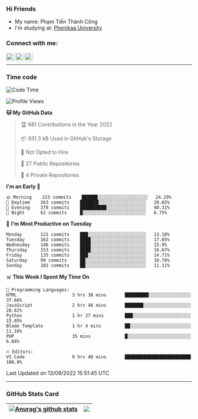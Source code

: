 ### Hi Friends

- My name: Phạm Tiến Thành Công
- I'm studying at: [Phenikaa University]


### Connect with me:
[<img align="left" alt="PhamTienThanhCong | Facebook" width="22px" src="https://upload.wikimedia.org/wikipedia/commons/thumb/1/16/Facebook-icon-1.png/640px-Facebook-icon-1.png" />][facebook]
[<img align="left" alt="PhamTienThanhCong | Zalo" width="22px" src="https://www.anphatpc.com.vn/template/anphat_2020v2/images/icon-zalo.jpg" />][zalo]
[<img align="left" alt="PhamTienThanhCong | LinkedIn" width="22px" src="https://cdn3.iconfinder.com/data/icons/inficons/512/linkedin.png" />][linkedin]

<br />

---

### Time code

<!--START_SECTION:waka-->
![Code Time](http://img.shields.io/badge/Code%20Time-554%20hrs-blue)

![Profile Views](http://img.shields.io/badge/Profile%20Views-3-blue)

**🐱 My GitHub Data** 

> 🏆 681 Contributions in the Year 2022
 > 
> 📦 931.3 kB Used in GitHub's Storage 
 > 
> 🚫 Not Opted to Hire
 > 
> 📜 27 Public Repositories 
 > 
> 🔑 4 Private Repositories  
 > 
**I'm an Early 🐤** 

```text
🌞 Morning    223 commits    ██████░░░░░░░░░░░░░░░░░░░   24.29% 
🌆 Daytime    263 commits    ███████░░░░░░░░░░░░░░░░░░   28.65% 
🌃 Evening    370 commits    ██████████░░░░░░░░░░░░░░░   40.31% 
🌙 Night      62 commits     █░░░░░░░░░░░░░░░░░░░░░░░░   6.75%

```
📅 **I'm Most Productive on Tuesday** 

```text
Monday       121 commits    ███░░░░░░░░░░░░░░░░░░░░░░   13.18% 
Tuesday      162 commits    ████░░░░░░░░░░░░░░░░░░░░░   17.65% 
Wednesday    146 commits    ████░░░░░░░░░░░░░░░░░░░░░   15.9% 
Thursday     153 commits    ████░░░░░░░░░░░░░░░░░░░░░   16.67% 
Friday       135 commits    ███░░░░░░░░░░░░░░░░░░░░░░   14.71% 
Saturday     99 commits     ██░░░░░░░░░░░░░░░░░░░░░░░   10.78% 
Sunday       102 commits    ██░░░░░░░░░░░░░░░░░░░░░░░   11.11%

```


📊 **This Week I Spent My Time On** 

```text
💬 Programming Languages: 
HTML                     3 hrs 38 mins       █████████░░░░░░░░░░░░░░░░   37.66% 
JavaScript               2 hrs 46 mins       ███████░░░░░░░░░░░░░░░░░░   28.62% 
Python                   1 hr 27 mins        ███░░░░░░░░░░░░░░░░░░░░░░   15.05% 
Blade Template           1 hr 4 mins         ██░░░░░░░░░░░░░░░░░░░░░░░   11.16% 
PHP                      35 mins             █░░░░░░░░░░░░░░░░░░░░░░░░   6.04%

🔥 Editors: 
VS Code                  9 hrs 40 mins       █████████████████████████   100.0%

```


 Last Updated on 13/09/2022 15:51:45 UTC
<!--END_SECTION:waka-->

---

### GitHub Stats Card

| <a href="https://github.com/phamtienthanhcong"><img align="center" src="https://github-readme-stats.vercel.app/api?username=PhamTienThanhCong&show_icons=true&include_all_commits=true&theme=buefy&hide_border=true&theme=ocean_dark" alt="Anurag's github stats" /></a> | <a href="https://github.com/phamtienthanhcong"><img align="center" src="https://github-readme-stats.vercel.app/api/top-langs/?username=PhamTienThanhCong&layout=compact&theme=buefy&hide_border=true&theme=ocean_dark" /></a> |
| ------------- | ------------- |

[Phenikaa University]: https://phenikaa-uni.edu.vn/vi
[facebook]: https://www.facebook.com/phamtienthanhcong
[linkedin]: https://linkedin.com/in/phamtienthanhcong
[zalo]: https://zalo.me/0396396332
[tiktok]: https://www.tiktok.com/@phamtienthanhcong
[web]: https://github.com/PhamTienThanhCong/web_dev
[min project]: https://github.com/PhamTienThanhCong/Project-Of-Web
[c and cpp]: https://github.com/PhamTienThanhCong/Code_C_and_Cpro
[python]: https://github.com/PhamTienThanhCong/Python_beginer
